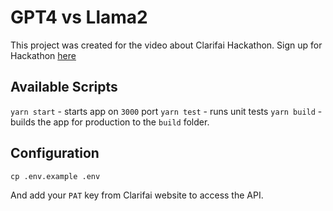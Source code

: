 # GPT4 vs Llama2

This project was created for the video about Clarifai Hackathon. Sign up for Hackathon [here](https://lablab.ai/tech/clarifai)

## Available Scripts

`yarn start` - starts app on `3000` port
`yarn test` - runs unit tests
`yarn build` - builds the app for production to the `build` folder.

## Configuration

`cp .env.example .env`

And add your `PAT` key from Clarifai website to access the API.
